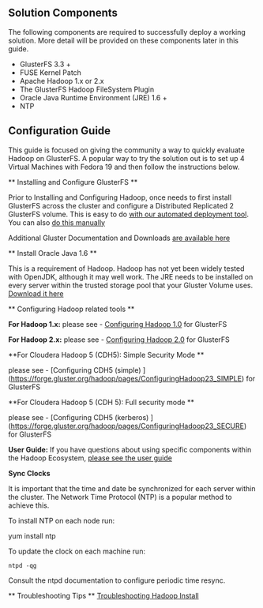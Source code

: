 ## Solution Components ##

The following components are required to successfully deploy a working solution. More detail will be provided on these components later in this guide.

* GlusterFS 3.3 +
* FUSE Kernel Patch
* Apache Hadoop 1.x or 2.x
* The GlusterFS Hadoop FileSystem Plugin
* Oracle Java Runtime Environment (JRE) 1.6 +
* NTP

## Configuration Guide ##

This guide is focused on giving the community a way to quickly evaluate Hadoop on GlusterFS. A popular way to try the solution out is to set up 4 Virtual Machines with Fedora 19 and then follow the instructions below.

** Installing and Configure GlusterFS ** 

Prior to Installing and Configuring Hadoop, once needs to first install GlusterFS across the cluster and configure a Distributed Replicated 2 GlusterFS volume.  This is easy to do [with our automated deployment tool](https://forge.gluster.org/hadoop/pages/GlusterfsClusterInstall). You can also [do this manually](https://forge.gluster.org/hadoop/pages/InstallingAndConfiguringGlusterFS) 

Additional Gluster Documentation and Downloads [are available here](http://www.gluster.org/download/)

** Install Oracle Java 1.6 **

This is a requirement of Hadoop. Hadoop has not yet been widely tested with OpenJDK, although it may well work. The JRE needs to be installed on every server within the trusted storage pool that your Gluster Volume uses. [Download it here](http://www.oracle.com/technetwork/java/javase/downloads/jdk6u38-downloads-1877406.html)

** Configuring Hadoop related tools **

**For Hadoop 1.x:** please see - [Configuring Hadoop 1.0](https://forge.gluster.org/hadoop/pages/ConfiguringHadoop1) for GlusterFS

**For Hadoop 2.x:** please see - [Configuring Hadoop 2.0](https://forge.gluster.org/hadoop/pages/ConfiguringHadoop2) for GlusterFS

**For Cloudera Hadoop 5 (CDH5): Simple Security Mode ** 

please see - [Configuring CDH5 (simple) ] (https://forge.gluster.org/hadoop/pages/ConfiguringHadoop23_SIMPLE) for GlusterFS

**For Cloudera Hadoop 5 (CDH 5): Full security mode ** 

please see - [Configuring CDH5 (kerberos) ] (https://forge.gluster.org/hadoop/pages/ConfiguringHadoop23_SECURE) for GlusterFS


**User Guide:** If you have questions about using specific components within the Hadoop Ecosystem, [please see the user guide](https://forge.gluster.org/hadoop/pages/UserGuide)

**Sync Clocks**
		
It is important that the time and date be synchronized for each server within the cluster.   The Network Time Protocol (NTP) is a popular method to achieve this. 
		
To install NTP on each node run:
		
   yum install ntp
		
To update the clock on each machine run:
		     
    ntpd -qg
		
Consult the ntpd documentation to configure periodic time resync.

** Troubleshooting Tips ** 
[Troubleshooting Hadoop Install](https://forge.gluster.org/hadoop/pages/TroubleShootHadoop)